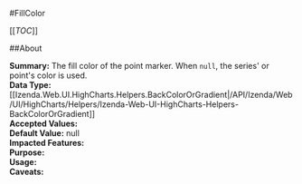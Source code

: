 #FillColor

[[_TOC_]]

##About

**Summary:**  The fill color of the point marker. When <code>null</code>, the series' or point's color is used.   
**Data Type:** [[Izenda.Web.UI.HighCharts.Helpers.BackColorOrGradient|/API/Izenda/Web/UI/HighCharts/Helpers/Izenda-Web-UI-HighCharts-Helpers-BackColorOrGradient]]  
**Accepted Values:**   
**Default Value:** null  
**Impacted Features:**   
**Purpose:**   
**Usage:**   
**Caveats:**   

